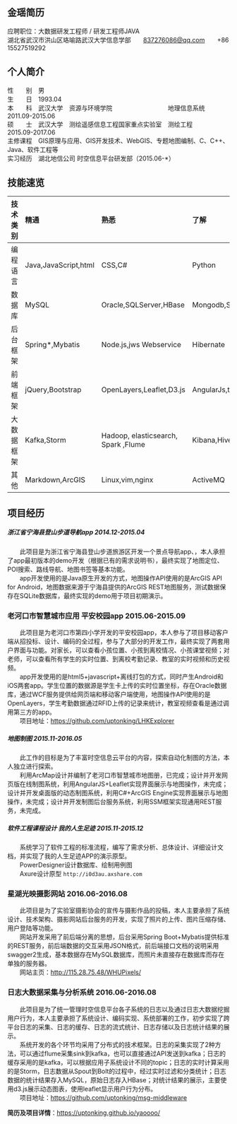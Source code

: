 ## 金瑶简历  
应聘职位：大数据研发工程师 / 研发工程师JAVA  
湖北省武汉市洪山区珞喻路武汉大学信息学部　　837276086@qq.com　　+86 15527519292  

## 个人简介  
性　　别　男  
生　　日　1993.04  
本　　科　武汉大学　资源与环境学院　　　　　　　　　地理信息系统　2011.09-2015.06  
硕　　士　武汉大学　测绘遥感信息工程国家重点实验室　测绘工程　　　2015.09-2017.06  
主修课程　GIS原理与应用、GIS开发技术、WebGIS、专题地图编制、C、C++、Java、软件工程等  
实习经历　湖北地信公司 时空信息平台研发部（2015.06-*）  

## 技能速览
|  技术类别      |         精通         |             熟悉        |          了解       |
| :----------- | :---------------------|:------------------------| :-----------------|
| 编程语言       | Java,JavaScript,html  | CSS,C#                 | Python             |
| 数据库         | MySQL                 | Oracle,SQLServer,HBase |  Mongodb,SQLite    |
| 后台框架       | Spring*,Mybatis       | Node.js,jws Webservice  |    Hibernate      |
| 前端框架       | jQuery,Bootstrap      | OpenLayers,Leaflet,D3.js|   AngularJs,three.js,Flask |
| 大数据框架     | Kafka,Storm           | Hadoop, elasticsearch, Spark ,Flume  |Kibana,Hive     |
| 其他          |     Markdown,ArcGIS        | Linux,vim,nginx       |    ActiveMQ      |


## 项目经历  
##### 浙江省宁海县登山步道导航app  2014.12-2015.04
　　此项目是为浙江省宁海县登山步道旅游区开发一个景点导航app、，本人承担了app最初版本的demo开发（根据已有的需求说明书），最终实现了地图定位、POI搜索、路线导航、地图书签等基本功能。  
　　app开发使用的是Java原生开发的方式，地图操作API使用的是ArcGIS API for Android，地图数据来源于宁海县提供的ArcGIS REST地图服务，测试数据保存在SQLite数据库，最终实现的demo用于项目初期演示。  

### 老河口市智慧城市应用 平安校园app  2015.06-2015.09
　　此项目是为老河口市第四小学开发的平安校园app，本人参与了项目移动客户端从招投标、设计、编码的全过程，参与了大部分的开发工作，最终实现了两套用户界面与功能。对家长，可以查看小孩位置、小孩到离校情况、小孩课堂视频；对老师，可以查看所有学生的实时位置、到离校考勤记录、教室的实时视频和历史视频。  
　　app开发使用的是html5+javascript+离线打包的方式，同时产生Android和iOS两套app。学生位置的数据源是学生卡上传的实时位置坐标，存在Oracle数据库，通过WCF服务提供给网页端和移动客户端使用，地图操作API使用的是OpenLayers，学生考勤数据通过RFID上传的记录来统计，教室视频查看是通过调用第三方的app。  
　　项目地址：https://github.com/uptonking/LHKExplorer

##### 地图制图 2015.11-2016.05 
　　此工作的目标是为了丰富时空信息云平台的内容，探索自动化制图的方法，本人独立进行探索。  
　　利用ArcMap设计并编制了老河口市智慧城市地图册，已完成；设计并开发网页版在线制图系统，利用AngularJS+Leaflet实现界面展示与地图操作，未完成；设计并开发桌面版的动态制图系统，利用C#+ArcGIS Engine实现界面展示与地图操作，未完成；设计并开发制图后台服务系统，利用SSM框架实现通用REST服务，未完成。

##### 软件工程课程设计 我的人生足迹 2015.11-2015.12
　　系统学习了软件工程的标准流程，编写了需求分析、总体设计、详细设计文档，并实现了我的人生足迹APP的演示原型。  
　　PowerDesigner设计数据库、绘制用例图  
　　Axure设计原型 `http://i0d3au.axshare.com`

### 星湖光映摄影网站 2016.06-2016.08
　　此项目是为了实验室摄影协会的宣传与摄影作品的投稿，本人主要承担了系统设计、技术架构、摄影网站后台服务的开发，实现了照片的上传、图片压缩存储、用户登陆等功能。  
　　网站开发采用了前后端分离的思想，后台采用Spring Boot+Mybatis提供标准的REST服务，前后端数据的交互采用JSON格式，前后端接口文档的说明采用swagger2生成，基本数据存在MySQL数据库，而照片未直接存在数据库而存在单独的服务器。  
　　网站主页：http://115.28.75.48/WHUPixels/

### 日志大数据采集与分析系统  2016.06-2016.08
　　此项目是为了统一管理时空信息平台各子系统的日志以及通过日志大数据挖掘用户行为，本人主要承担了系统设计、编码实现、系统部署的工作，初步实现了跨平台日志的采集、日志的缓存、日志的流式统计、日志存储以及日志统计结果的展示。  
　　系统开发的各个环节均采用了分布式的技术框架。日志的采集实现了2种方法，可以通过flume采集sink到kafka，也可以直接通过API发送到kafka；日志的缓存采用的是kafka，可以根据应用子系统设计不同的topic；日志的实时计算采用的是Storm，日志数据从Spout到Bolt的过程中，经过实时过滤和分类统计；日志数据的统计结果存入MySQL，原始日志存入HBase；对统计结果的展示，主要使用d3.js展示动态图表，使用leaflet显示用户行为分布。    
　　项目地址：https://github.com/uptonking/msg-middleware

**简历及项目详情**：https://uptonking.github.io/yaoooo/